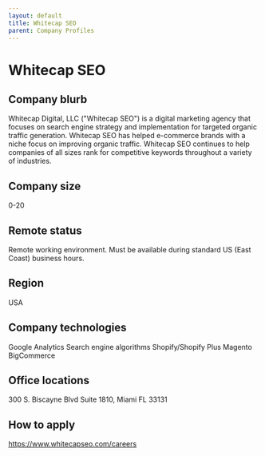 ```yaml
---
layout: default
title: Whitecap SEO
parent: Company Profiles
---
```


# Whitecap SEO

## Company blurb

Whitecap Digital, LLC ("Whitecap SEO") is a digital marketing agency that focuses on search engine strategy and implementation for targeted organic traffic generation. Whitecap SEO has helped e-commerce brands with a niche focus on improving organic traffic. Whitecap SEO continues to help companies of all sizes rank for competitive keywords throughout a variety of industries. 

## Company size

0-20

## Remote status

Remote working environment. Must be available during standard US (East Coast) business hours.

## Region

USA

## Company technologies

Google Analytics
Search engine algorithms
Shopify/Shopify Plus
Magento
BigCommerce

## Office locations

300 S. Biscayne Blvd
Suite 1810, Miami FL 33131

## How to apply

https://www.whitecapseo.com/careers
